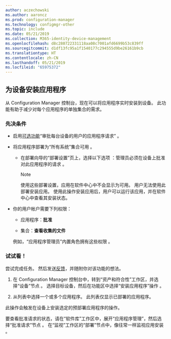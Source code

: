 ```yaml
---
author: aczechowski
ms.author: aaroncz
ms.prod: configuration-manager
ms.technology: configmgr-other
ms.topic: include
ms.date: 05/21/2019
ms.collection: M365-identity-device-management
ms.openlocfilehash: d8c280722331118aa08c7001afd6699b53c839ff
ms.sourcegitcommit: d1df13fc95a1f1540177c294555d9be26161b9cb
ms.translationtype: HT
ms.contentlocale: zh-CN
ms.lasthandoff: 05/21/2019
ms.locfileid: "65975372"
---
```

## <a name="bkmk_device-app"></a> 为设备安装应用程序

<!--4402180-->

从 Configuration Manager 控制台，现在可以将应用程序实时安装到设备。 此功能有助于减少对每个应用程序的单独集合的需求。

### <a name="prerequisites"></a>先决条件

- 启用[可选功能](/sccm/core/servers/manage/install-in-console-updates#bkmk_options)“审批每台设备的用户的应用程序请求”  。  

- 将应用程序部署为“所有系统”集合可用  。  

    - 在部署向导的“部署设置”页上，选择以下选项  ：管理员必须在设备上批准对此应用程序的请求  。  

        > [!Note]  
        > 使用这些部署设置，应用在软件中心中不会显示为可用。 用户无法使用此部署安装应用。 使用此操作安装应用后，用户可以运行该应用，并在软件中心中查看其安装状态。

- 你的用户帐户需要下列权限：

    - 应用程序：**批准**

    - 集合：**查看收集的文件**

    例如，“应用程序管理员”内置角色拥有这些权限  。

### <a name="try-it-out"></a>试试看！

尝试完成任务。 然后发送[反馈](/sccm/core/understand/find-help#product-feedback)，并随附你对该功能的想法。

1. 在 Configuration Manager 控制台中，转到“资产和符合性”工作区，并选择“设备”节点   。 选择目标设备，然后在功能区中选择“安装应用程序”操作  。

1. 从列表中选择一个或多个应用程序。 此列表仅显示已部署的应用程序。

此操作会触发在设备上安装选定的预部署应用程序的操作。

要查看批准请求的状态，请在“软件库”工作区中，展开“应用程序管理”，然后选择“批准请求”节点    。 在“监视”工作区的“部署”节点中，像往常一样监视应用安装   。
